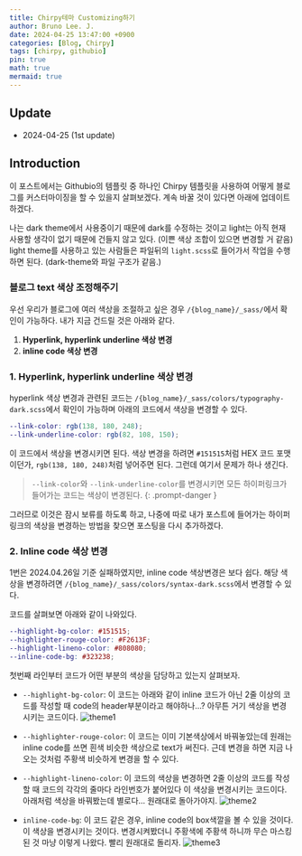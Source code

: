 ```yaml
---
title: Chirpy테마 Customizing하기
author: Bruno Lee. J.
date: 2024-04-25 13:47:00 +0900
categories: [Blog, Chirpy]
tags: [chirpy, githubio]
pin: true
math: true
mermaid: true
---
```


## Update
- 2024-04-25 (1st update)

## Introduction
이 포스트에서는 Githubio의 템플릿 중 하나인 Chirpy 템플릿을 사용하여 어떻게 블로그를 커스터마이징을 할 수 있을지 살펴보겠다. 계속 바꿀 것이 있다면 아래에 업데이트 하겠다.

나는 dark theme에서 사용중이기 때문에 dark를 수정하는 것이고 light는 아직 현재 사용할 생각이 없기 때문에 건들지 않고 있다. (이쁜 색상 조합이 있으면 변경할 거 같음) light theme를 사용하고 있는 사람들은 파일뒤의 `light.scss`로 들어가서 작업을 수행하면 된다. (dark-theme와 파일 구조가 같음.)

### 블로그 text 색상 조정해주기
우선 우리가 블로그에 여러 색상을 조절하고 싶은 경우 `/{blog_name}/_sass/`에서 확인이 가능하다. 내가 지금 건드릴 것은 아래와 같다.
1. **Hyperlink, hyperlink underline 색상 변경**
2. **inline code 색상 변경**

### 1. Hyperlink, hyperlink underline 색상 변경
hyperlink 색상 변경과 관련된 코드는 `/{blog_name}/_sass/colors/typography-dark.scss`에서 확인이 가능하며 아래의 코드에서 색상을 변경할 수 있다.

```scss
--link-color: rgb(138, 180, 248);
--link-underline-color: rgb(82, 108, 150);
```

이 코드에서 색상을 변경시키면 된다. 색상 변경을 하려면 `#151515`처럼 HEX 코드 포맷이던가, `rgb(138, 180, 248)`처럼 넣어주면 된다. 그런데 여기서 문제가 하나 생긴다.
> `--link-color`와 `--link-underline-color`를 변경시키면 모든 하이퍼링크가 들어가는 코드는 색상이 변경된다.
{: .prompt-danger }

그러므로 이것은 잠시 보류를 하도록 하고, 나중에 따로 내가 포스트에 들어가는 하이퍼링크의 색상을 변경하는 방법을 찾으면 포스팅을 다시 추가하겠다.

### 2. Inline code 색상 변경
1번은 2024.04.26일 기준 실패하였지만, inline code 색상변경은 보다 쉽다. 해당 색상을 변경하려면 `/{blog_name}/_sass/colors/syntax-dark.scss`에서 변경할 수 있다.

코드를 살펴보면 아래와 같이 나와있다.

```scss
--highlight-bg-color: #151515;
--highlighter-rouge-color: #F2613F;
--highlight-lineno-color: #808080;
--inline-code-bg: #323238;
```

첫번째 라인부터 코드가 어떤 부분의 색상을 담당하고 있는지 살펴보자.

- `--highlight-bg-color`: 이 코드는 아래와 같이 inline 코드가 아닌 2줄 이상의 코드를 작성할 때 code의 header부분이라고 해야하나...? 아무튼 거기 색상을 변경시키는 코드이다.
![theme1](https://github.com/cotes2020/jekyll-theme-chirpy/assets/62800365/ed92c138-4e48-4d56-8de5-901659eab50f)

- `--highlighter-rouge-color`: 이 코드는 이미 기본색상에서 바꿔놓았는데 원래는 inline code를 쓰면 흰색 비슷한 색상으로 text가 써진다. 근데 변경을 하면 지금 나오는 것처럼 주황색 비슷하게 변경을 할 수 있다.

- `--highlight-lineno-color`: 이 코드의 색상을 변경하면 2줄 이상의 코드를 작성할 때 코드의 각각의 줄마다 라인번호가 붙어있다 이 색상을 변경시키는 코드이다. 아래처럼 색상을 바꿔봤는데 별로다... 원래대로 돌아가야지.
![theme2](https://github.com/cotes2020/jekyll-theme-chirpy/assets/62800365/6f94a8ae-a30c-44b9-a256-5992c82b6fbb)

- `inline-code-bg`: 이 코드 같은 경우, inline code의 box색깔을 볼 수 있을 것이다. 이 색상을 변경시키는 것이다. 변경시켜봤더니 주황색에 주황색 하니까 무슨 마스킹 된 것 마냥 이렇게 나왔다. 빨리 원래대로 돌리자.
![theme3](https://github.com/cotes2020/jekyll-theme-chirpy/assets/62800365/7b07c0d9-5125-4f83-8f24-441f3cba6cc4)


